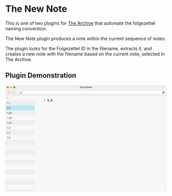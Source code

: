 # The New Note
This is one of two plugins for [The Archive](https://zettelkasten.de/the-archive/) that automate the folgezettel naming convention.

The New Note plugin produces a note within the current sequence of notes.

The plugin looks for the Folgezettel ID in the filename, extracts it, and creates a new note with the filename based on the current note, selected in The Archive.

## Plugin Demonstration

![The New Note Plugin](new_note.gif)
